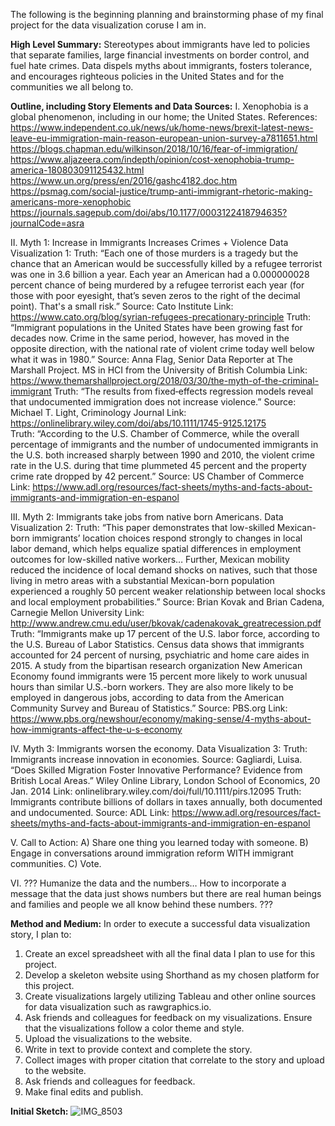 The following is the beginning planning and brainstorming phase of my final project for the data visualization coruse I am in. 

**High Level Summary:** 
Stereotypes about immigrants have led to policies that separate families, large financial investments on border control, and fuel hate crimes. Data dispels myths about immigrants, fosters tolerance, and encourages righteous policies in the United States and for the communities we all belong to.   

**Outline, including Story Elements and Data Sources:**
I. Xenophobia is a global phenomenon, including in our home; the United States. 
  References:
  https://www.independent.co.uk/news/uk/home-news/brexit-latest-news-leave-eu-immigration-main-reason-european-union-survey-a7811651.html
  https://blogs.chapman.edu/wilkinson/2018/10/16/fear-of-immigration/
  https://www.aljazeera.com/indepth/opinion/cost-xenophobia-trump-america-180803091125432.html
  https://www.un.org/press/en/2016/gashc4182.doc.htm
  https://psmag.com/social-justice/trump-anti-immigrant-rhetoric-making-americans-more-xenophobic
  https://journals.sagepub.com/doi/abs/10.1177/0003122418794635?journalCode=asra

II. Myth 1: Increase in Immigrants Increases Crimes + Violence
  Data Visualization 1: 
  Truth: “Each one of those murders is a tragedy but the chance that an American would be successfully killed by a refugee terrorist was one in 3.6 billion a year. Each year an American had a 0.000000028 percent chance of being murdered by a refugee terrorist each year (for those with poor eyesight, that’s seven zeros to the right of the decimal point). That's a small risk.”
    Source: Cato Institute
    Link: https://www.cato.org/blog/syrian-refugees-precationary-principle
  Truth: “Immigrant populations in the United States have been growing fast for decades now. Crime in the same period, however, has moved in the opposite direction, with the national rate of violent crime today well below what it was in 1980.”
    Source: Anna Flag, Senior Data Reporter at The Marshall Project. MS in HCI from the University of British Columbia 
    Link: https://www.themarshallproject.org/2018/03/30/the-myth-of-the-criminal-immigrant
  Truth: “The results from fixed‐effects regression models reveal that undocumented immigration does not increase violence.”
    Source: Michael T. Light, Criminology Journal 
    Link: https://onlinelibrary.wiley.com/doi/abs/10.1111/1745-9125.12175  
  Truth: “According to the U.S. Chamber of Commerce, while the overall percentage of immigrants and the number of undocumented immigrants in the U.S. both increased sharply between 1990 and 2010, the violent crime rate in the U.S. during that time plummeted 45 percent and the property crime rate dropped by 42 percent.”
    Source: US Chamber of Commerce
    Link: https://www.adl.org/resources/fact-sheets/myths-and-facts-about-immigrants-and-immigration-en-espanol

III. Myth 2: Immigrants take jobs from native born Americans.
  Data Visualization 2: 
  Truth: “This paper demonstrates that low-skilled Mexican-born immigrants’ location choices respond strongly to changes in local labor demand, which helps equalize spatial differences in employment outcomes for low-skilled native workers… Further, Mexican mobility reduced the incidence of local demand shocks on natives, such that those living in metro areas with a substantial Mexican-born population experienced a roughly 50 percent weaker relationship between local shocks and local employment probabilities.” 
    Source: Brian Kovak and Brian Cadena, Carnegie Mellon University
    Link: http://www.andrew.cmu.edu/user/bkovak/cadenakovak_greatrecession.pdf
  Truth: “Immigrants make up 17 percent of the U.S. labor force, according to the U.S. Bureau of Labor Statistics. Census data shows that immigrants accounted for 24 percent of nursing, psychiatric and home care aides in 2015. A study from the bipartisan research organization New American Economy found immigrants were 15 percent more likely to work unusual hours than similar U.S.-born workers. They are also more likely to be employed in dangerous jobs, according to data from the American Community Survey and Bureau of Statistics.”
    Source: PBS.org 
    Link: https://www.pbs.org/newshour/economy/making-sense/4-myths-about-how-immigrants-affect-the-u-s-economy

IV. Myth 3: Immigrants worsen the economy. 
  Data Visualization 3:
  Truth: Immigrants increase innovation in economies. 
    Source: Gagliardi, Luisa. “Does Skilled Migration Foster Innovative Performance? Evidence from British Local Areas.” Wiley Online Library, London School of Economics, 20 Jan. 2014
    Link: onlinelibrary.wiley.com/doi/full/10.1111/pirs.12095
  Truth: Immigrants contribute billions of dollars in taxes annually, both documented and undocumented. 
    Source: ADL
    Link: https://www.adl.org/resources/fact-sheets/myths-and-facts-about-immigrants-and-immigration-en-espanol 

V. Call to Action: 
  A) Share one thing you learned today with someone. 
  B) Engage in conversations around immigration reform WITH immigrant communities.
  C) Vote. 

VI. ??? Humanize the data and the numbers… How to incorporate a message that the data just shows numbers but there are real human beings and families and people we all know behind these numbers. ???


**Method and Medium:**
In order to execute a successful data visualization story, I plan to:
  1. Create an excel spreadsheet with all the final data I plan to use for this project. 
  2. Develop a skeleton website using Shorthand as my chosen platform for this project.
  3. Create visualizations largely utilizing Tableau and other online sources for data visualization such as rawgraphics.io. 
  4. Ask friends and colleagues for feedback on my visualizations. Ensure that the visualizations follow a color theme and style. 
  5. Upload the visualizations to the website. 
  6. Write in text to provide context and complete the story. 
  7. Collect images with proper citation that correlate to the story and upload to the website.  
  8. Ask friends and colleagues for feedback. 
  9. Make final edits and publish. 
  
**Initial Sketch:**
![IMG_8503](https://user-images.githubusercontent.com/54717708/69021098-b0841280-0984-11ea-9e79-a4159b59eeb6.jpg)

